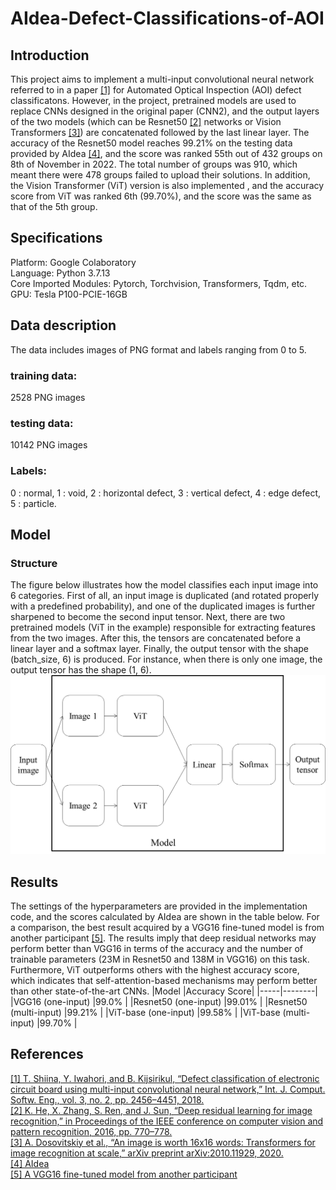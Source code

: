 # AIdea-Defect-Classifications-of-AOI
## Introduction
This project aims to implement a multi-input convolutional neural network referred to in a paper [[1]](https://www.graphyonline.com/archives/IJCSE/2018/IJCSE-137/) for Automated Optical Inspection (AOI) defect classificatons. However, in the project, pretrained models are used to replace CNNs designed in the original paper (CNN2), and the output layers of the two models (which can be Resnet50 [[2]](https://openaccess.thecvf.com/content_cvpr_2016/html/He_Deep_Residual_Learning_CVPR_2016_paper.html) networks or Vision Transformers [[3]](https://arxiv.org/pdf/2010.11929.pdf)) are concatenated followed by the last linear layer. The accuracy of the Resnet50 model reaches 99.21% on the testing data provided by AIdea [[4]](https://aidea-web.tw/topic/285ef3be-44eb-43dd-85cc-f0388bf85ea4), and the score was ranked 55th out of 432 groups on 8th of November in 2022. The total number of groups was 910, which meant there were 478 groups failed to upload their solutions. In addition, the Vision Transformer (ViT) version is also implemented , and the accuracy score from ViT was ranked 6th (99.70%), and the score was the same as that of the 5th group.  
## Specifications
Platform: Google Colaboratory  
Language: Python 3.7.13  
Core Imported Modules: Pytorch, Torchvision, Transformers, Tqdm, etc.  
GPU: Tesla P100-PCIE-16GB  
## Data description
The data includes images of PNG format and labels ranging from 0 to 5.  
### training data: 
2528 PNG images
### testing data: 
10142 PNG images
### Labels: 
0 : normal,
1 : void,
2 : horizontal defect,
3 : vertical defect,
4 : edge defect,
5 : particle.  
## Model
### Structure
The figure below illustrates how the model classifies each input image into 6 categories. First of all, an input image is duplicated (and rotated properly with a predefined probability), and one of the duplicated images is further sharpened to become the second input tensor. Next, there are two pretrained models (ViT in the example) responsible for extracting features from the two images. After this, the tensors are concatenated before a linear layer and a softmax layer. Finally, the output tensor with the shape (batch_size, 6) is produced. For instance, when there is only one image, the output tensor has the shape (1, 6).
![Model](/display_images/model.png)
## Results
The settings of the hyperparameters are provided in the implementation code, and the scores calculated by AIdea are shown in the table below. For a comparison, the best result acquired by a VGG16 fine-tuned model is from another participant [[5]](https://github.com/hcygeorge/aoi_defect_detection). The results imply that deep residual networks may perform better than VGG16 in terms of the accuracy and the number of trainable parameters (23M in Resnet50 and 138M in VGG16) on this task. Furthermore, ViT outperforms others with the highest accuracy score, which indicates that self-attention-based mechanisms may perform better than other state-of-the-art CNNs.
|Model |Accuracy Score|
|-----|--------|
|VGG16 (one-input)  |99.0% |
|Resnet50 (one-input)     |99.01% |
|Resnet50 (multi-input)   |99.21% |
|ViT-base (one-input)   |99.58% |
|ViT-base (multi-input)   |99.70% |
## References
[[1] T. Shiina, Y. Iwahori, and B. Kijsirikul, “Defect classification of electronic circuit board using multi-input convolutional neural network,” Int. J. Comput. Softw. Eng., vol. 3, no. 2, pp. 2456–4451, 2018.](https://www.graphyonline.com/archives/IJCSE/2018/IJCSE-137/)  
[[2] K. He, X. Zhang, S. Ren, and J. Sun, “Deep residual learning for image recognition,” in Proceedings of the IEEE conference on computer vision and pattern recognition, 2016, pp. 770–778.](https://openaccess.thecvf.com/content_cvpr_2016/html/He_Deep_Residual_Learning_CVPR_2016_paper.html)  
[[3] A. Dosovitskiy et al., “An image is worth 16x16 words: Transformers for image recognition at scale,” arXiv preprint arXiv:2010.11929, 2020.](https://arxiv.org/abs/2010.11929)  
[[4] AIdea](https://aidea-web.tw/topic/285ef3be-44eb-43dd-85cc-f0388bf85ea4)  
[[5] A VGG16 fine-tuned model from another participant](https://github.com/hcygeorge/aoi_defect_detection)  

